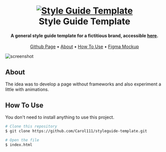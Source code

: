 <h1 align="center">
  <br>
  <a href="https://carol111.github.io/styleguide-template/"><img src="https://user-images.githubusercontent.com/26309807/128652758-d2711d13-d5ae-4d6c-89a1-945c26874a74.png" alt="Style Guide Template"></a>
  <br>
  Style Guide Template
  <br>
</h1>

<h4 align="center">A general style guide template for a fictitious brand, accessible <a href="https://carol111.github.io/styleguide-template/" target="_blank">here</a>.</h4>

<p align="center">
  <a href="https://carol111.github.io/styleguide-template/" target="_blank">Github Page</a> •
  <a href="#about">About</a> •
  <a href="#how-to-use">How To Use</a> •
  <a href="https://www.figma.com/file/80Rm0pe4nwRjtm6o9vdgSA/style-guide-template?node-id=0%3A1" target="_blank">Figma Mockup</a>
</p>

![screenshot](https://user-images.githubusercontent.com/26309807/128652983-b474fbba-f032-4eb1-b785-e3956cd8d560.png)

## About

The idea was to develop a page without frameworks and also experiment a little with animations.

## How To Use

You don't need to install anything to use this project.

```bash
# Clone this repository
$ git clone https://github.com/Carol111/styleguide-template.git

# Open the file
$ index.html
```
